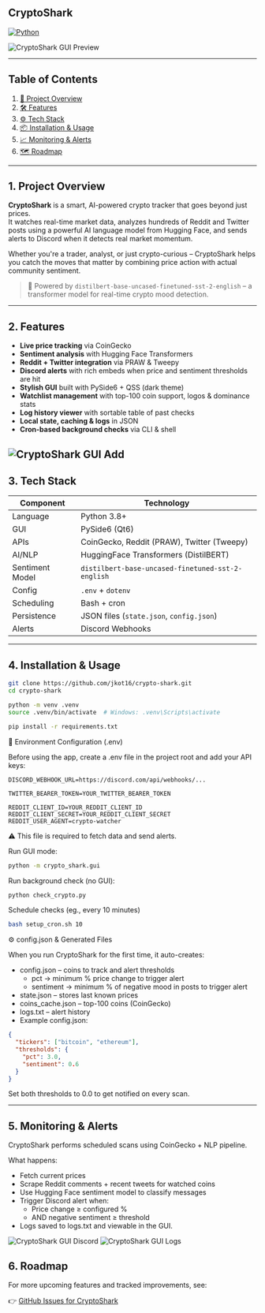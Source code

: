 ## CryptoShark

[![Python](https://img.shields.io/badge/python-3.8+-blue.svg)](https://www.python.org/downloads/)

![CryptoShark GUI Preview](https://github.com/user-attachments/assets/dc58565b-148c-40a8-bd33-23d460fc651f)

---

## Table of Contents

1. [🔎 Project Overview](#1-project-overview)  
2. [🛠️ Features](#2-features)  
3. [⚙️ Tech Stack](#3-tech-stack)  
4. [📦 Installation & Usage](#4-installation--usage)  
5. [📈 Monitoring & Alerts](#5-monitoring--alerts)  
6. [🗺️ Roadmap](#6-roadmap)

---

## 1. Project Overview

**CryptoShark** is a smart, AI-powered crypto tracker that goes beyond just prices.  
It watches real-time market data, analyzes hundreds of Reddit and Twitter posts using a powerful AI language model from Hugging Face, and sends alerts to Discord when it detects real market momentum.

Whether you're a trader, analyst, or just crypto-curious – CryptoShark helps you catch the moves that matter by combining price action with actual community sentiment.

> 🧠 Powered by `distilbert-base-uncased-finetuned-sst-2-english` – a transformer model for real-time crypto mood detection.

---

## 2. Features

- **Live price tracking** via CoinGecko  
- **Sentiment analysis** with Hugging Face Transformers  
- **Reddit + Twitter integration** via PRAW & Tweepy  
- **Discord alerts** with rich embeds when price and sentiment thresholds are hit  
- **Stylish GUI** built with PySide6 + QSS (dark theme)  
- **Watchlist management** with top-100 coin support, logos & dominance stats  
- **Log history viewer** with sortable table of past checks  
- **Local state, caching & logs** in JSON  
- **Cron-based background checks** via CLI & shell
  
![CryptoShark GUI Add](https://github.com/user-attachments/assets/1aab7e50-81ee-4027-8b06-9e9040eb2d7b)
---

## 3. Tech Stack

| Component         | Technology                                  |
|------------------|---------------------------------------------|
| Language          | Python 3.8+                                 |
| GUI               | PySide6 (Qt6)                               |
| APIs              | CoinGecko, Reddit (PRAW), Twitter (Tweepy)  |
| AI/NLP            | HuggingFace Transformers (DistilBERT)       |
| Sentiment Model   | `distilbert-base-uncased-finetuned-sst-2-english` |
| Config            | `.env` + `dotenv`                           |
| Scheduling        | Bash + cron                                 |
| Persistence       | JSON files (`state.json`, `config.json`)    |
| Alerts            | Discord Webhooks                            |

---

## 4. Installation & Usage

```bash
git clone https://github.com/jkot16/crypto-shark.git
cd crypto-shark

python -m venv .venv
source .venv/bin/activate  # Windows: .venv\Scripts\activate

pip install -r requirements.txt
```

🔐 Environment Configuration (.env)

Before using the app, create a .env file in the project root and add your API keys:
```env
DISCORD_WEBHOOK_URL=https://discord.com/api/webhooks/...

TWITTER_BEARER_TOKEN=YOUR_TWITTER_BEARER_TOKEN

REDDIT_CLIENT_ID=YOUR_REDDIT_CLIENT_ID
REDDIT_CLIENT_SECRET=YOUR_REDDIT_CLIENT_SECRET
REDDIT_USER_AGENT=crypto-watcher
```
⚠️ This file is required to fetch data and send alerts.

Run GUI mode:
```bash
python -m crypto_shark.gui
```

Run background check (no GUI):
```bash
python check_crypto.py
```

Schedule checks (eg., every 10 minutes)
```bash
bash setup_cron.sh 10
```

⚙️ config.json & Generated Files

When you run CryptoShark for the first time, it auto-creates:

- config.json – coins to track and alert thresholds
  - pct → minimum % price change to trigger alert
  - sentiment → minimum % of negative mood in posts to trigger alert
- state.json – stores last known prices
- coins_cache.json – top-100 coins (CoinGecko)
- logs.txt – alert history
- Example config.json:
```json
{
  "tickers": ["bitcoin", "ethereum"],
  "thresholds": {
    "pct": 3.0,
    "sentiment": 0.6
  }
}

```
Set both thresholds to 0.0 to get notified on every scan.

--- 
## 5. Monitoring & Alerts
CryptoShark performs scheduled scans using CoinGecko + NLP pipeline.

What happens:
- Fetch current prices
- Scrape Reddit comments + recent tweets for watched coins
- Use Hugging Face sentiment model to classify messages
- Trigger Discord alert when:
  - Price change ≥ configured %
  - AND negative sentiment ≥ threshold
- Logs saved to logs.txt and viewable in the GUI.


![CryptoShark GUI Discord](https://github.com/user-attachments/assets/7940a5fa-72ed-4e40-9a6e-bd9d3dfb6164)
![CryptoShark GUI Logs](https://github.com/user-attachments/assets/ef366870-fbaa-4883-9d6c-8cedc1288756)

## 6. Roadmap
For more upcoming features and tracked improvements, see:

👉 [GitHub Issues for CryptoShark](https://github.com/jkot16/crypto-shark/issues)  
